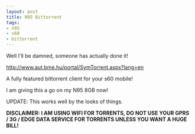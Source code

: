 ```yaml
--- 
layout: post
title: N95 Bittorrent
tags: 
- n95
- s60
- bittorrent
---
```

Well I'll be damned, someone has actually done it!

<a href="http://www.aut.bme.hu/portal/SymTorrent.aspx?lang=en">http://www.aut.bme.hu/portal/SymTorrent.aspx?lang=en</a>

A fully featured bittorrent client for your s60 mobile!

I am giving this a go on my N95 8GB now!

UPDATE: This works well by the looks of things.

<strong>DISCLAIMER: I AM USING WIFI FOR TORRENTS, DO NOT USE YOUR GPRS / 3G / EDGE DATA SERVICE FOR TORRENTS UNLESS YOU WANT A HUGE BILL!</strong>
